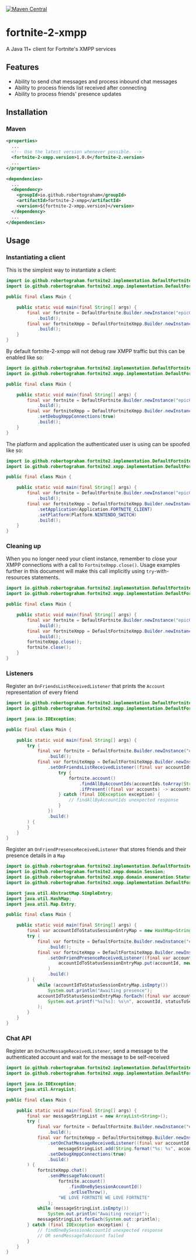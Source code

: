 [![Maven Central](https://img.shields.io/maven-central/v/io.github.robertograham/fortnite-2-xmpp.svg?label=Maven%20Central&style=flat-square)](https://search.maven.org/search?q=g:%22io.github.robertograham%22%20AND%20a:%22fortnite-2-xmpp%22)

# fortnite-2-xmpp

A Java 11+ client for Fortnite's XMPP services

## Features

* Ability to send chat messages and process inbound chat messages
* Ability to process friends list received after connecting
* Ability to process friends' presence updates

## Installation

### Maven

```xml
<properties>
  ...
  <!-- Use the latest version whenever possible. -->
  <fortnite-2-xmpp.version>1.0.0</fortnite-2.version>
  ...
</properties>

<dependencies>
  ...
  <dependency>
    <groupId>io.github.robertograham</groupId>
    <artifactId>fortnite-2-xmpp</artifactId>
    <version>${fortnite-2-xmpp.version}</version>
  </dependency>
  ...
</dependencies>
```

## Usage

### Instantiating a client

This is the simplest way to instantiate a client:

```java
import io.github.robertograham.fortnite2.implementation.DefaultFortnite;
import io.github.robertograham.fortnite2.xmpp.implementation.DefaultFortniteXmpp;

public final class Main {

    public static void main(final String[] args) {
        final var fortnite = DefaultFortnite.Builder.newInstance("epicGamesEmailAddress", "epicGamesPassword")
            .build();
        final var fortniteXmpp = DefaultFortniteXmpp.Builder.newInstance(fortnite)
            .build();
    }
}
```

By default fortnite-2-xmpp will not debug raw XMPP traffic but this can be enabled like so:

```java
import io.github.robertograham.fortnite2.implementation.DefaultFortnite;
import io.github.robertograham.fortnite2.xmpp.implementation.DefaultFortniteXmpp;

public final class Main {

    public static void main(final String[] args) {
        final var fortnite = DefaultFortnite.Builder.newInstance("epicGamesEmailAddress", "epicGamesPassword")
            .build();
        final var fortniteXmpp = DefaultFortniteXmpp.Builder.newInstance(fortnite)
            .setDebugXmppConnections(true)
            .build();
    }
}
```

The platform and application the authenticated user is using can be spoofed like so:

```java
import io.github.robertograham.fortnite2.implementation.DefaultFortnite;
import io.github.robertograham.fortnite2.xmpp.implementation.DefaultFortniteXmpp;

public final class Main {

    public static void main(final String[] args) {
        final var fortnite = DefaultFortnite.Builder.newInstance("epicGamesEmailAddress", "epicGamesPassword")
            .build();
        final var fortniteXmpp = DefaultFortniteXmpp.Builder.newInstance(fortnite)
            .setApplication(Application.FORTNITE_CLIENT)
            .setPlatform(Platform.NINTENDO_SWITCH)
            .build();
    }
}
``` 

### Cleaning up

When you no longer need your client instance, remember to close your XMPP connections with a call to `FortniteXmpp.close()`. Usage examples further in this document will make 
this call implicitly using `try`-with-resources statements.

```java
import io.github.robertograham.fortnite2.implementation.DefaultFortnite;
import io.github.robertograham.fortnite2.xmpp.implementation.DefaultFortniteXmpp;

public final class Main {

    public static void main(final String[] args) {
        final var fortnite = DefaultFortnite.Builder.newInstance("epicGamesEmailAddress", "epicGamesPassword")
            .build();
        final var fortniteXmpp = DefaultFortniteXmpp.Builder.newInstance(fortnite)
            .build();
        fortniteXmpp.close();
        fortnite.close();
    }
}
```

### Listeners

Register an `OnFriendsListReceivedListener` that prints the `Account` representation of every friend

```java
import io.github.robertograham.fortnite2.implementation.DefaultFortnite;
import io.github.robertograham.fortnite2.xmpp.implementation.DefaultFortniteXmpp;

import java.io.IOException;

public final class Main {

    public static void main(final String[] args) {
        try (
            final var fortnite = DefaultFortnite.Builder.newInstance("epicGamesEmailAddress", "epicGamesPassword")
                .build();
            final var fortniteXmpp = DefaultFortniteXmpp.Builder.newInstance(fortnite)
                .setOnFriendsListReceivedListener((final var accountIds, final var friend) -> {
                    try {
                        fortnite.account()
                            .findAllByAccountIds(accountIds.toArray(String[]::new))
                            .ifPresent((final var accounts) -> accounts.forEach(System.out::println));
                    } catch (final IOException exception) {
                        // findAllByAccountIds unexpected response
                    }
                })
                .build()
        ) {
        }
    }
}
```

Register an `OnFriendPresenceReceivedListener` that stores friends and their presence details in a `Map`

```java
import io.github.robertograham.fortnite2.implementation.DefaultFortnite;
import io.github.robertograham.fortnite2.xmpp.domain.Session;
import io.github.robertograham.fortnite2.xmpp.domain.enumeration.Status;
import io.github.robertograham.fortnite2.xmpp.implementation.DefaultFortniteXmpp;

import java.util.AbstractMap.SimpleEntry;
import java.util.HashMap;
import java.util.Map.Entry;

public final class Main {

    public static void main(final String[] args) {
        final var accountIdToStatusSessionEntryMap = new HashMap<String, Entry<Status, Session>>();
        try (
            final var fortnite = DefaultFortnite.Builder.newInstance("epicGamesEmailAddress", "epicGamesPassword")
                .build();
            final var fortniteXmpp = DefaultFortniteXmpp.Builder.newInstance(fortnite)
                .setOnFriendPresenceReceivedListener((final var accountId, final var status, final var sessionOptional, final var friend) ->
                    accountIdToStatusSessionEntryMap.put(accountId, new SimpleEntry<>(status, sessionOptional.orElse(null)))
                )
                .build()
        ) {
            while (accountIdToStatusSessionEntryMap.isEmpty())
                System.out.println("Awaiting presence");
            accountIdToStatusSessionEntryMap.forEach((final var accountId, final var statusToSessionEntry) ->
                System.out.printf("%s[%s]: %s\n", accountId, statusToSessionEntry.getKey(), statusToSessionEntry.getValue())
            );
        }
    }
}
```

### Chat API

Register an `OnChatMessageReceivedListener`, send a message to the authenticated account and wait for the message to be self-received

```java
import io.github.robertograham.fortnite2.implementation.DefaultFortnite;
import io.github.robertograham.fortnite2.xmpp.implementation.DefaultFortniteXmpp;

import java.io.IOException;
import java.util.ArrayList;

public final class Main {

    public static void main(final String[] args) {
        final var messageStringList = new ArrayList<String>();
        try (
            final var fortnite = DefaultFortnite.Builder.newInstance("epicGamesEmailAddress", "epicGamesPassword")
                .build();
            final var fortniteXmpp = DefaultFortniteXmpp.Builder.newInstance(fortnite)
                .setOnChatMessageReceivedListener((final var accountId, final var messageBody, final var chat) ->
                    messageStringList.add(String.format("%s: %s", accountId, messageBody)))
                .setDebugXmppConnections(true)
                .build()
        ) {
            fortniteXmpp.chat()
                .sendMessageToAccount(
                    fortnite.account()
                        .findOneBySessionAccountId()
                        .orElseThrow(),
                    "WE LOVE FORTNITE WE LOVE FORTNITE"
                );
            while (messageStringList.isEmpty())
                System.out.println("Awaiting receipt");
            messageStringList.forEach(System.out::println);
        } catch (final IOException exception) {
            // findOneBySessionAccountId unexpected response
            // OR sendMessageToAccount failed
        }
    }
}
```